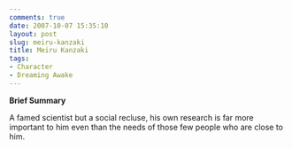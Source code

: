 ```yaml
---
comments: true
date: 2007-10-07 15:35:10
layout: post
slug: meiru-kanzaki
title: Meiru Kanzaki
tags:
- Character
- Dreaming Awake
---
```


<p><b>Brief Summary</b></p>
<p>A famed scientist but a social recluse, his own research is far more important to him even than the needs of those few people who are close to him. </p>
